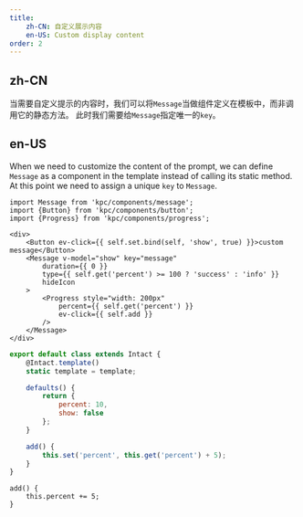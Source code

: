 ```yaml
---
title:
    zh-CN: 自定义展示内容
    en-US: Custom display content
order: 2
---
```


## zh-CN

当需要自定义提示的内容时，我们可以将`Message`当做组件定义在模板中，而非调用它的静态方法。
此时我们需要给`Message`指定唯一的`key`。

## en-US

When we need to customize the content of the prompt, we can define `Message` as a component in the template instead of calling its static method.
At this point we need to assign a unique `key` to `Message`.

```vdt
import Message from 'kpc/components/message';
import {Button} from 'kpc/components/button';
import {Progress} from 'kpc/components/progress';

<div>
    <Button ev-click={{ self.set.bind(self, 'show', true) }}>custom message</Button>
    <Message v-model="show" key="message"
        duration={{ 0 }}
        type={{ self.get('percent') >= 100 ? 'success' : 'info' }}
        hideIcon
    >
        <Progress style="width: 200px"
            percent={{ self.get('percent') }}
            ev-click={{ self.add }}
        />
    </Message>
</div>
```

```js
export default class extends Intact {
    @Intact.template()
    static template = template;

    defaults() {
        return {
            percent: 10,
            show: false
        };
    }

    add() {
        this.set('percent', this.get('percent') + 5);
    }
}
```

```vue-methods
add() {
    this.percent += 5;
}
```
